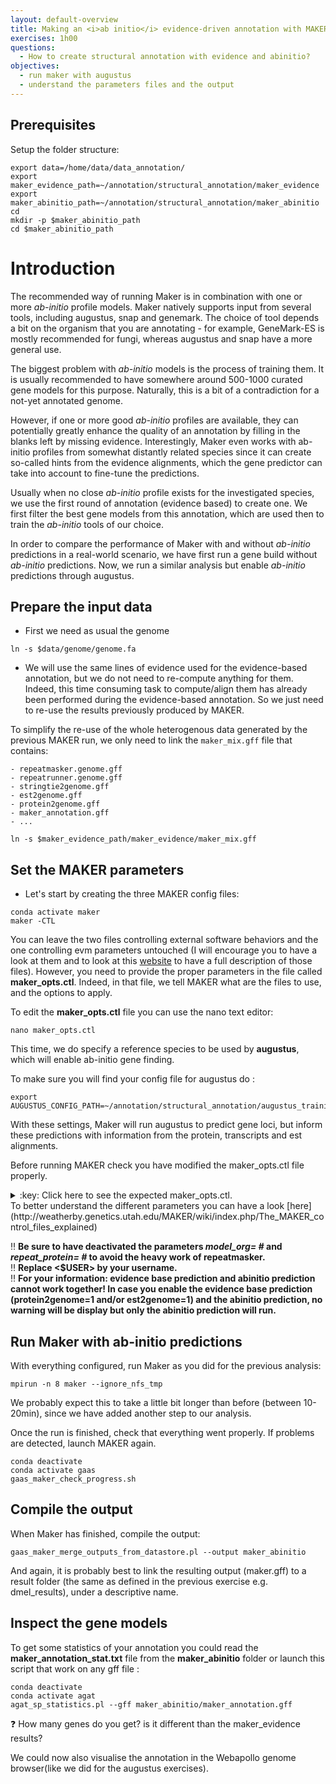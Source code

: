 ```yaml
---
layout: default-overview
title: Making an <i>ab initio</i> evidence-driven annotation with MAKER
exercises: 1h00
questions:
  - How to create structural annotation with evidence and abinitio?
objectives:
  - run maker with augustus
  - understand the parameters files and the output
---
```


## Prerequisites

Setup the folder structure:

```
export data=/home/data/data_annotation/
export maker_evidence_path=~/annotation/structural_annotation/maker_evidence
export maker_abinitio_path=~/annotation/structural_annotation/maker_abinitio
cd
mkdir -p $maker_abinitio_path
cd $maker_abinitio_path
```

# Introduction

The recommended way of running Maker is in combination with one or more *ab-initio* profile models. Maker natively supports input from several tools, including augustus, snap and genemark. The choice of tool depends a bit on the organism that you are annotating - for example, GeneMark-ES is mostly recommended for fungi, whereas augustus and snap have a more general use.

The biggest problem with *ab-initio* models is the process of training them. It is usually recommended to have somewhere around 500-1000 curated gene models for this purpose. Naturally, this is a bit of a contradiction for a not-yet annotated genome.

However, if one or more good *ab-initio* profiles are available, they can potentially greatly enhance the quality of an annotation by filling in the blanks left by missing evidence. Interestingly, Maker even works with ab-initio profiles from somewhat distantly related species since it can create so-called hints from the evidence alignments, which the gene predictor can take into account to fine-tune the predictions.

Usually when no close *ab-initio* profile exists for the investigated species, we use the first round of annotation (evidence based) to create one. We first filter the best gene models from this annotation, which are used then to train the *ab-initio* tools of our choice.

In order to compare the performance of Maker with and without *ab-initio* predictions in a real-world scenario, we have first run a gene build without *ab-initio* predictions. Now, we run a similar analysis but enable *ab-initio* predictions through augustus.

## Prepare the input data

* First we need as usual the genome

```
ln -s $data/genome/genome.fa
```

* We will use the same lines of evidence used for the evidence-based annotation, but we do not need to re-compute anything for them. Indeed, this time consuming task to compute/align them has already been performed during the evidence-based annotation. So we just need to re-use the results previously produced by MAKER.

To simplify the re-use of the whole heterogenous data generated by the previous MAKER run, we only need to link the `maker_mix.gff` file that contains:

    - repeatmasker.genome.gff
    - repeatrunner.genome.gff
    - stringtie2genome.gff
    - est2genome.gff
    - protein2genome.gff
    - maker_annotation.gff
    - ...

```
ln -s $maker_evidence_path/maker_evidence/maker_mix.gff
```

## Set the MAKER parameters

* Let's start by creating the three MAKER config files:

```
conda activate maker
maker -CTL
```

You can leave the two files controlling external software behaviors and the one controlling evm parameters untouched (I will encourage you to have a look at them and to look at this [website](http://weatherby.genetics.utah.edu/MAKER/wiki/index.php/The_MAKER_control_files_explained) to have a full description of those files).
However, you need to provide the proper parameters in the file called **maker_opts.ctl**. Indeed, in that file, we tell MAKER what are the files to use, and the options to apply.


To edit the **maker_opts.ctl** file you can use the nano text editor:  

```
nano maker_opts.ctl
```

This time, we do specify a reference species to be used by **augustus**, which will enable ab-initio gene finding.

To make sure you will find your config file for augustus do :

```
export AUGUSTUS_CONFIG_PATH=~/annotation/structural_annotation/augustus_training/config
```


With these settings, Maker will run augustus to predict gene loci, but inform these predictions with information from the protein, transcripts and est alignments.

Before running MAKER check you have modified the maker_opts.ctl file properly.
<details>
<summary>:key: Click here to see the expected maker_opts.ctl.</summary>
{% highlight bash %}

#-----Genome (these are always required)  
genome=genome.fa #genome sequence (fasta file or fasta embeded in GFF3 file)  
organism_type=eukaryotic #eukaryotic or prokaryotic. Default is eukaryotic

...

#-----Re-annotation Using MAKER Derived GFF3
maker_gff=maker_mix.gff #MAKER derived GFF3 file
est_pass=1 #use ESTs in maker_gff: 1 = yes, 0 = no
altest_pass=0 #use alternate organism ESTs in maker_gff: 1 = yes, 0 = no
protein_pass=1 #use protein alignments in maker_gff: 1 = yes, 0 = no
rm_pass=1 #use repeats in maker_gff: 1 = yes, 0 = no
model_pass=1 #use gene models in maker_gff: 1 = yes, 0 = no
pred_pass=0 #use ab-initio predictions in maker_gff: 1 = yes, 0 = no
other_pass=0 #passthrough anyything else in maker_gff: 1 = yes, 0 = no

...

#-----Repeat Masking (leave values blank to skip repeat masking)  
model_org= #select a model organism for RepBase masking in RepeatMasker  
rmlib= #provide an organism specific repeat library in fasta format for RepeatMasker   
repeat_protein= #provide a fasta file of transposable element proteins for RepeatRunner  
rm_gff= #pre-identified repeat elements from an external GFF3 file  
prok_rm=0 #forces MAKER to repeatmask prokaryotes (no reason to change this), 1 = yes, 0 = no  
softmask=1 #use soft-masking rather than hard-masking in BLAST (i.e. seg and dust filtering)

...

#-----Gene Prediction  
snaphmm= #SNAP HMM file  
gmhmm= #GeneMark HMM file  
augustus_species=dmel_<$USER> #Augustus gene prediction species model  
fgenesh_par_file= #FGENESH parameter file  
pred_gff= #ab-initio predictions from an external GFF3 file  
model_gff= #annotated gene models from an external GFF3 file (annotation pass-through)  
est2genome=0 #infer gene predictions directly from ESTs, 1 = yes, 0 = no  
protein2genome=0 #infer predictions from protein homology, 1 = yes, 0 = no  
trna=0 #find tRNAs with tRNAscan, 1 = yes, 0 = no  
snoscan_rrna= #rRNA file to have Snoscan find snoRNAs  
unmask=0 #also run ab-initio prediction programs on unmasked sequence, 1 = yes, 0 = no

{% endhighlight %}
</details>  
To better understand the different parameters you can have a look [here](http://weatherby.genetics.utah.edu/MAKER/wiki/index.php/The_MAKER_control_files_explained)

:bangbang: **Be sure to have deactivated the parameters _model\_org= #_ and _repeat\_protein= #_ to avoid the heavy work of repeatmasker.**  
:bangbang: **Replace <$USER> by your username.**  
:bangbang: **For your information: evidence base prediction and abinitio prediction cannot work together! In case you enable the evidence base prediction (protein2genome=1 and/or est2genome=1) and the abinitio prediction, no warning will be display but only the abinitio prediction will run.**

## Run Maker with ab-initio predictions

With everything configured, run Maker as you did for the previous analysis:
```
mpirun -n 8 maker --ignore_nfs_tmp
```
We probably expect this to take a little bit longer than before (between 10-20min), since we have added another step to our analysis.

Once the run is finished, check that everything went properly. If problems are detected, launch MAKER again.  
```
conda deactivate
conda activate gaas
gaas_maker_check_progress.sh
```

## Compile the output

When Maker has finished, compile the output:
```
gaas_maker_merge_outputs_from_datastore.pl --output maker_abinitio
```
And again, it is probably best to link the resulting output (maker.gff) to a result folder (the same as defined in the previous exercise e.g. dmel\_results), under a descriptive name.

## Inspect the gene models

To get some statistics of your annotation you could read the **maker_annotation_stat.txt** file from the **maker\_abinitio** folder or launch this script that work on any gff file :

```
conda deactivate
conda activate agat
agat_sp_statistics.pl --gff maker_abinitio/maker_annotation.gff
```

:question: How many genes do you get? is it different than the maker_evidence results?

We could now also visualise the annotation in the Webapollo genome browser(like we did for the augustus exercises).
